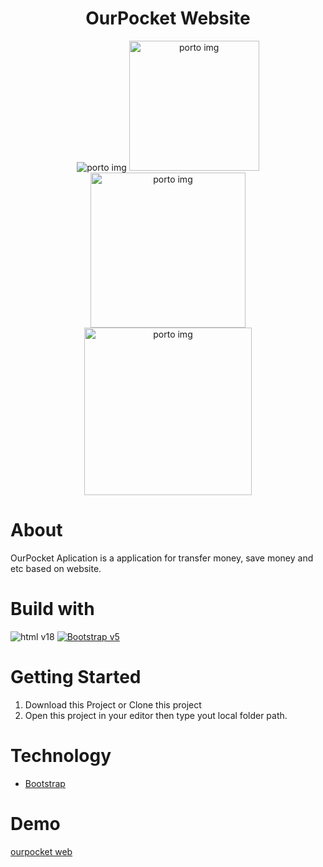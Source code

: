 <h1 align='center'>OurPocket Website</h1>

<p align="center">
  <img src="https://res.cloudinary.com/asadev619/image/upload/v1663851845/responsive-web_p86gcq.png" alt="porto img"/>
  <img src="https://res.cloudinary.com/asadev619/image/upload/v1663851845/responsive-dashboard_ftqq5x.png" width="208"  alt="porto img"/>
  <img src="https://res.cloudinary.com/asadev619/image/upload/v1663851845/responsive-transfer_yy086q.png" width="248" alt="porto img"/>
  <img src="https://res.cloudinary.com/asadev619/image/upload/v1663851845/responsive-profile_gqnxce.png" width="268"  alt="porto img"/>
</p>

# About
OurPocket Aplication is a application for transfer money, save money and etc based on website.

# Build with
![html v18](https://img.shields.io/badge/html%20-v5-brightgreen.svg?style=flat)
[![Bootstrap v5](https://img.shields.io/badge/Boostrtap%20-v5.2.0-blue.svg?style=flat)](https://github.com/tailwindlabs/tailwindcss)


# Getting Started
1. Download this Project or Clone this project
2. Open this project in your editor then type yout local folder path.

# Technology
- [Bootstrap](https://getbootstrap.com/)

# Demo
[ourpocket web](https://ourpcoket-static.netlify.app/)
